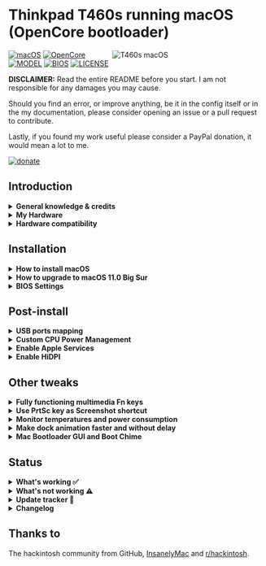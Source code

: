 # Thinkpad T460s running macOS (OpenCore bootloader)

<img align="right" src="https://imgur.com/sI2Uzel.jpg" alt="T460s macOS" width="300">

[![macOS](https://img.shields.io/badge/macOS-Catalina_10.15.6-blue.svg)](https://support.apple.com/en-us/HT210642)
[![OpenCore](https://img.shields.io/badge/OpenCore-0.6.0-green)](https://github.com/acidanthera/OpenCorePkg)
[![MODEL](https://img.shields.io/badge/Model-20F9003AUS-lightgrey)](https://psref.lenovo.com/Product/ThinkPad_T460s)
[![BIOS](https://img.shields.io/badge/BIOS-1.49-lightgrey)](https://pcsupport.lenovo.com/us/en/products/laptops-and-netbooks/thinkpad-t-series-laptops/thinkpad-t460s/downloads/driver-list/component?name=BIOS%2FUEFI)
[![LICENSE](https://img.shields.io/badge/license-MIT-purple)](/LICENSE)

**DISCLAIMER:**
Read the entire README before you start. I am not responsible for any damages you may cause.

Should you find an error, or improve anything, be it in the config itself or in the my documentation, please consider opening an issue or a pull request to contribute.

Lastly, if you found my work useful please consider a PayPal donation, it would mean a lot to me.

[![donate](https://img.shields.io/badge/-buy%20me%20a%20coffee-orange)](https://www.paypal.com/cgi-bin/webscr?cmd=_s-xclick&hosted_button_id=Y5BE5HYACDERG&source=url)

## Introduction

<details>  
<summary><strong>General knowledge & credits</strong></summary>

- [Why OpenCore](https://dortania.github.io/OpenCore-Install-Guide/why-oc.html)

- [Dortania's guide](https://dortania.github.io/OpenCore-Install-Guide/)

- [SSDT patches from OC-little](https://translate.google.it/translate?sl=zh-CN&tl=en&u=https%3A%2F%2Fgithub.com%2Fdaliansky%2FOC-little)

- Useful tools by [@CorpNewt](https://github.com/corpnewt)

- [Acidanthera's OpenCore and kexts development](https://github.com/acidanthera)

- [@MSzturc](https://github.com/MSzturc) keyboard map and [ThinkpadAssistant](https://github.com/MSzturc/ThinkpadAssistant)

</details>


<details>  
<summary><strong>My Hardware</strong></summary>

| Product            | ThinkPad T460s                                                                                            |
|:-------------------|:----------------------------------------------------------------------------------------------------------|
| Model              | 20F9003AUS                                                                                                |
| Region             | US                                                                                                        |
| Machine Type       | 20F9                                                                                                      |
| Processor          | Core i7-6600U (2C, 2.6 / 3.4GHz, 4MB)                                                                     |
| vPro               | Intel vPro Technology                                                                                     |
| Graphics           | Integrated Intel HD Graphics 520                                                                          |
| Memory             | 4GB Soldered + 4GB DIMM 2133MHz DDR4, dual-channel                                                        |
| Display            | 14" WQHD (2560x1440) IPS                                                                                  |
| Multi-touch        | None                                                                                                      |
| Storage            | SanDisk SD8TN8U256G1001 256GB SSD M.2 Opal2                                                               |
| Optical            | None                                                                                                      |
| Ethernet           | Intel Ethernet Connection I219-LM (Jacksonville)                                                          |
| WLAN + Bluetooth   | 11ac+BT, [Broadcom BCM94360CS2](/Guides/Replace-WLAN.md), 2x2 card                                        |
| WWAN               | WWAN Upgradable                                                                                           |
| SIM Card           | None                                                                                                      |
| Smart Card Reader  | None                                                                                                      |
| Dock               | None                                                                                                      |
| Camera             | HD720p resolution, low light sensitive, fixed focus                                                       |
| Audio support      | HD Audio, Realtek ALC3245 codec, stereo speakers 1Wx2, dual array microphone, combo audio/microphone jack |
| Keyboard           | 6-row, spill-resistant, multimedia Fn keys, LED backlight                                                 |
| Fingerprint Reader | Fingerprint Reader                                                                                        |
| Battery            | Front Li-Polymer 3-cell (23Wh) and rear Li-Ion 3-cell (26Wh), both Integrated                             |
| Power Adapter      | 45W                                                                                                       |

</details>

<details>  
<summary><strong>Hardware compatibility</strong></summary>

This EFI will suit any T460s regardless of CPU model<sup>[1](#CPU)</sup> / RAM amount / Display resolution<sup>[2](#Res)</sup> / Storage drive (SATA or NVMe<sup>[3](#NVMe)</sup>).

<a name="CPU">1</a>: Optional custom CPU Power Management guide

<a name="Res">2</a>: 1440p display models should change `NVRAM -> Add -> 7C436110-AB2A-4BBB-A880-FE41995C9F82 -> UIScale = 2` to get proper scaling while booting

<a name="NVMe">3</a>: Some NVMe drives may not work OOTB with MacOS, [NVMeFix](https://github.com/acidanthera/NVMeFix) could resolve some issues.

</details>

## Installation
<details>  
<summary><strong>How to install macOS</strong></summary>

- Download [EFI folder](/macOS-10.15.6-Catalina/EFI-060-VoodooRMI/)
- Follow [Dortania's guide](https://dortania.github.io/OpenCore-Install-Guide/installation/installation-process.html)

</details>

<details>  
<summary><strong>How to upgrade to macOS 11.0 Big Sur</strong></summary>

- Download [EFI folder](/macOS-11.0-Big-Sur/EFI/)
- Follow [duszmox's guide](/Guides/Install-Big-Sur.md)

</details>

<details>  
<summary><strong>BIOS Settings</strong></summary>

- `Config` > `USB` > `UEFI BIOS Support` > **Enable**
- `Config` > `Power` > `Intel SpeedStep Technology` > **Enable**
- `Config` > `Power` > `CPU Power Management` > **Enable**
- `Config` > `CPU` > `Hyper-Threading Technology` > **Enable**
- `Security` > `Security Chip` > **Disable**
- `Security` > `Memory Protection`>`Execution Prevention`>**Enable**
- `Security` > `Virtualization` > `Intel Virtualization Technology` > **Enable**
- `Security` > `Virtualization` > `Intel VT-d Feature` > **Enable**
- `Security` > `Anti-Theft` > `Computrace` > `Current Setting` > **Disable**
- `Security` > `Secure Boot` > **Disable**
- `Security` > `Intel SGX` > **Disable**
- `Security` > `Device Guard` > **Disable**
- `Startup` > `UEFI/Legacy Boot` > **UEFI Only**
- `Startup` > `CSM Support` > **No**
- `Startup` > `Boot Mode` > **Quick**

</details>

## Post-install

<details>  
<summary><strong>USB ports mapping</strong></summary>

Needed to make TP dock ports working since I don't have one and my EFI doesn't include them. Use one of the following methods:

- [USBMap from CorpNewt](https://github.com/corpnewt?tab=repositories)

- [USBPorts from Hackintool](https://github.com/headkaze/Hackintool)

- [Native USB fix without injector kext](https://www.olarila.com/topic/6878-guide-native-usb-fix-for-notebooks-no-injectorkext-required/?tab=comments#comment-88412)

</details>

<details>  
<summary><strong>Custom CPU Power Management</strong></summary>

If you want to take a step forward and create a custom CPU power profile, follow the steps below:

- Use [CPUFriendFriend](https://github.com/corpnewt/CPUFriendFriend) to generate  a `.plist` file with PM data; (settings for i7-6600u):

```
$ Low Frequency Mode (LFM) = 800MHz #(TDP-down frequency for i7-6600u)
$ Energy Performance Preference (EPP) = 80 #(Balance power)
```
- via `ResourceConverter.sh` inside [CPUFriend](https://github.com/acidanthera/CPUFriend), select the `.plist` to generate either `CPUFriendDataProvider.kext` or `SSDT-DATA.dsl`;

- Load `CPUFriend.kext` and `CPUFriendDataProvider.kext` inside `EFI/OC/config.plist` or

- Alternatively combine `SSDT-DATA.dsl` data with `SSDT-PLUG` and load it with `CPUFriend.kext` inside `EFI/OC/config.plist`.

That's how power consumption looks like on my machine idle state:

![](/Images/PowerConsumption.png)

</details>

<details>  
<summary><strong>Enable Apple Services</strong></summary>

- Download [GenSMBIOS](https://github.com/corpnewt/GenSMBIOS)

- Run the script with `MacbookPro13,1`

- Add results to `PlatformInfo > Generic > MLB, SystemSerialNumber and SystemUUID`

</details>

<details>  
<summary><strong>Enable HiDPI</strong></summary>

- Disable SIP (just for this process, you can enable it once finished)

- Download and install [RDM Utility](https://github.com/usr-sse2/RDM/releases)

- Launch the app, click on "resolution", then "edit"

- Type 2880x1620, check HiDPI (will look like 1440x810)

- Reboot the system

- Re-launch RDM, click on "resolution", select 1444x810⚡️

![](/Images/HiDPI.png)

</details>

## Other tweaks

<details>  
<summary><strong>Fully functioning multimedia Fn keys</strong></summary>

- Install [ThinkpadAssistant](https://github.com/MSzturc/ThinkpadAssistant)
- Check launch on login

</details>

<details>  
<summary><strong>Use PrtSc key as Screenshot shortcut</strong></summary>

- PrtSc is mapped to F13, just go under SystemPreferences > Keyboard > Shortcuts > Screenshots and record the shortcut

![](/Images/Shortcut.png)

</details>

<details>  
<summary><strong>Monitor temperatures and power consumption</strong></summary>

- Download and install [HWMonitor](https://github.com/kzlekk/HWSensors/releases)
- Check launch on login

</details> 

<details>  
<summary><strong>Make dock animation faster and without delay</strong></summary>

- Run these lines in terminal:

```
$ defaults write com.apple.dock autohide-delay -float 0
$ defaults write com.apple.dock autohide-time-modifier -float 0.5
$ killall Dock
```
</details>

<details>  
<summary><strong>Mac Bootloader GUI and Boot Chime</strong></summary>

- Follow the appropriate [Guide](https://dortania.github.io/OpenCore-Post-Install/cosmetic/gui.html#setting-up-opencore-s-gui).

Information for Boot Chime setup:  
`AudioDevice : PciRoot(0x0)/Pci(0x1f,0x3)`  
`AudioOut : 0 //Speakers`  
`AudioOut : 1 //Headphone Jack`  

![](/Images/MacBootloaderGUI.png)

</details>

## Status
<details>  
<summary><strong>What's working ✅</strong></summary>


- [x] CPU Power Management `~1W on IDLE`

- [x] Intel HD 520 Graphics `incuding graphics acceleration`

- [x] All USB ports `with custom kext or SSDT`

- [x] Internal camera `working fine on FaceTime, Skype, Webex and others`

- [x] Sleep / Wake / Shutdown / Reboot `with lid sernsor`

- [x] Intel Gigabit Ethernet

- [x] [Wifi, Bluetooth, Airdrop, Handoff, Continuity, Sidecar wireless](/Guides/Replace-WLAN.md)

- [x] iMessage, FaceTime, App Store, iTunes Store `Generate your own SMBIOS`

- [x] DRM support `iTunes Movies, Apple TV+, Amazon Prime, Netflix and others`

- [x] Speakers and headphones jack `fairly good volume`

- [x] Batteries `very stable and precise capacity tracking`

- [x] Keyboard map and hotkeys with [ThinkpadAssistant](https://github.com/MSzturc/ThinkpadAssistant) `thanks to @MSzturc`

- [x] [Trackpad, Trackpoint and physical buttons](/Images/VoodooRMI-T460s-trackpad-gestures.gif) `with all macOS gestures working thanks to VoodooRMI`

- [x] SIP and FileVault 2 can be enabled

- [x] miniDP and HDMI `with digital audio passthrough`

- [x] SD Card Reader `slow r/w speed but works`

</details>

<details>  
<summary><strong>What's not working ⚠️</strong></summary>

- [ ] Fingerprint Reader

- [ ] Video output not so stable

- [ ] Safari DRM

- [ ] WWAN `not tested`

</details>

<details>  
<summary><strong>Update tracker 🔄</strong></summary>

| Version | [Stable](/macOS-10.15.6-Catalina/EFI) | [Dev](/macOS-10.15.6-Catalina/EFI-060-VoodooRMI) | [Beta](/macOS-11.0-Big-Sur/EFI) |
| :--- | ---: | ---: | ---: |
| [MacOS](https://www.apple.com/macos/) | 10.15.6 | 10.15.6 | 11.0 |
| [OpenCore](https://github.com/acidanthera/OpenCorePkg/releases) | 0.5.9 | 0.6.0 | 0.6.0 |
| [Lilu](https://github.com/acidanthera/Lilu/releases) | 1.4.5 | 1.4.6 | 1.4.6 |
| [VirtualSMC](https://github.com/acidanthera/VirtualSMC/releases) | 1.1.4 | 1.1.5 | 1.1.5 |
| [WhateverGreen](https://github.com/acidanthera/WhateverGreen/releases) | 1.4.0 | 1.4.1 | 1.4.1 |
| [AppleALC](https://github.com/acidanthera/AppleALC/releases) | 1.5.0 | 1.5.1 | 1.5.1 |
| [VoodooPS2Controller](https://github.com/acidanthera/VoodooPS2/releases) | 2.1.4 | 2.1.6 | 2.1.4 |
| [VoodooRMI](https://github.com/VoodooSMBus/VoodooRMI/releases) | none | 1.0.1 | none |
| [IntelMausi](https://github.com/acidanthera/IntelMausi/releases) | 1.0.3 | 1.0.3 | 1.0.3 |
| [Sinetek-rtsx](https://github.com/cholonam/Sinetek-rtsx/releases) | 2.2 | 2.3 | 2.2 |
| [HibernationFixup](https://github.com/acidanthera/HibernationFixup/releases) | 1.3.3 | 1.3.4 |1.3.3 |
| [CPUFriend](https://github.com/acidanthera/CPUFriend/releases) | 1.2.2 | 1.2.3 | 1.2.2 |

</details>

<details>  
<summary><strong>Changelog</strong></summary>

- 20200822:  
New README for improved readability

</details>

## Thanks to

The hackintosh community from GitHub, [InsanelyMac](https://www.insanelymac.com/forum/) and [r/hackintosh](https://www.reddit.com/r/hackintosh/).
